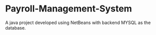 # Payroll-Management-System
A java project developed using NetBeans with backend MYSQL as the database.


